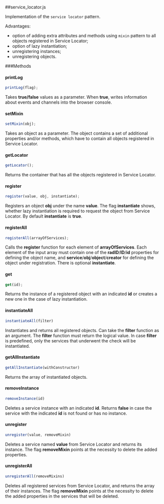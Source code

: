 ##service_locator.js

Implementation of the `service locator` pattern. 

Advantages:
- option of adding extra attributes and methods using `mixin` pattern to all objects registered in Service Locator;
- option of lazy instantiation;
- unregistering instances;
- unregistering objects.


###Methods

#### printLog
```javascript
printLog(flag);
```
	
Takes **true/false** values as a parameter. When **true**, writes information about events and channels into the browser console. 

#### setMixin
```javascript
setMixin(obj);
```

Takes an object as a parameter. The object contains a set of additional properties and/or methods, which have to contain all objects registered in Service Locator.

#### getLocator
```javascript
getLocator();
```
	
Returns the container that has all the objects registered in Service Locator.

#### register
```javascript	
register(value, obj, instantiate);
```
	
Registers an object **obj** under the name **value**. The flag **instantiate** shows, whether lazy instantiation is required to request the object from Service Locator. By default **instantiate** is **true**.

#### registerAll
```javascript		
registerAll(arrayOfServices);
```
	
Calls the **register** function for each element of **arrayOfServices**. Each element of the input array must contain one of the **radID**/**ID**/**id** properties for defining the object name, and **service**/**obj**/**object**/**creator** for defining the object under registration. There is optional **instantiate**.

#### get
```javascript	
get(id);
```
	
Returns the instance of a registered object with an indicated **id** or creates a new one in the case of lazy instantiation.

#### instantiateAll
```javascript	
instantiateAll(filter)
```

Instantiates and returns all registered objects. Can take the **filter** function as an argument. The **filter** function must return the logical value. In case **filter** is predefined, only the services that underwent the check will be instantiated. 

#### getAllInstantiate
```javascript	
getAllInstantiate(withConstructor)
```
	
Returns the array of instantiated objects.

#### removeInstance
```javascript	
removeInstance(id)
```

Deletes a service instance with an indicated **id**. Returns **false** in case the service with the indicated **id** is not found or has no instance.

#### unregister
```javascript	
unregister(value, removeMixin)
```

Deletes a service named **value** from Service Locator and returns its instance. The flag **removeMixin** points at the necessity to delete the added properties.

#### unregisterAll
```javascript	
unregisterAll(removeMixins)
```

Deletes all registered services from Service Locator, and returns the array of their instances. The flag **removeMixin** points at the necessity to delete the added properties in the services that will be deleted.